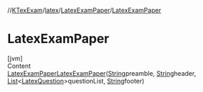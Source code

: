//[KTexExam](../../../index.md)/[latex](../index.md)/[LatexExamPaper](index.md)/[LatexExamPaper](-latex-exam-paper.md)



# LatexExamPaper  
[jvm]  
Content  
[LatexExamPaper](index.md)[LatexExamPaper](-latex-exam-paper.md)([String](https://docs.oracle.com/javase/8/docs/api/java/lang/String.html)preamble, [String](https://docs.oracle.com/javase/8/docs/api/java/lang/String.html)header, [List](https://docs.oracle.com/javase/8/docs/api/java/util/List.html)<[LatexQuestion](../-latex-question/index.md)>questionList, [String](https://docs.oracle.com/javase/8/docs/api/java/lang/String.html)footer)  
  



